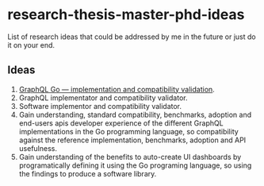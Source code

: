 # research-thesis-master-phd-ideas
List of research ideas that could be addressed by me in the future or just do it on your end.


## Ideas
1. [GraphQL Go — implementation and compatibility validation](https://github.com/chris-ramon/thesis-graphql-go).
2. GraphQL implementator and compatibility validator.
3. Software implementor and compatibility validator.
3. Gain understanding, standard compatibility, benchmarks, adoption and end-users apis developer experience of the different GraphQL implementations in the Go programming language, so compatibility against the reference implementation, benchmarks, adoption and API usefulness.
4. Gain understanding of the benefits to auto-create UI dashboards by programatically defining it using the Go programing language, so using the findings to produce a software library.
